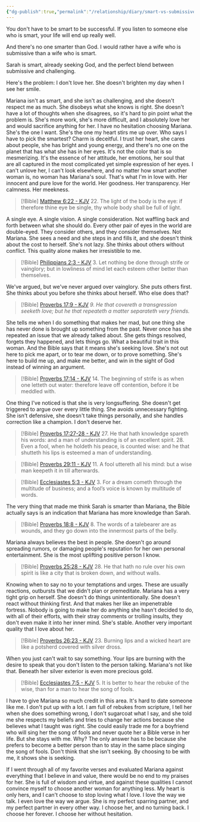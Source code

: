 ```yaml
---
{"dg-publish":true,"permalink":"/relationship/diary/smart-vs-submissive/","tags":["checklistitem","favorites"],"created":"Jul 8, 2022, 10:56 AM"}
---
```



You don't have to be smart to be successful. If you listen to someone else who is smart, your life will end up really well.

And there's no one smarter than God. I would rather have a wife who is submissive than a wife who is smart.

Sarah is smart, already seeking God, and the perfect blend between submissive and challenging.

Here's the problem: I don't love her. She doesn't brighten my day when I see her smile.

Mariana isn't as smart, and she isn't as challenging, and she doesn't respect me as much. She disobeys what she knows is right. She doesn't have a lot of thoughts when she disagrees, so it's hard to pin point what the problem is. She's more work, she's more difficult, and I absolutely love her and would sacrifice anything for her. I have no hesitation choosing Mariana. She's the one I want. She's the one my heart stirs me up over. Who says I have to pick the smartest? Charm is deceitful. I trust her heart, she cares about people, she has bright and young energy, and there's no one on the planet that has what she has in her eyes. It's not the color that is so mesmerizing. It's the essence of her attitude, her emotions, her soul that are all captured in the most complicated yet simple expression of her eyes. I can't unlove her, I can't look elsewhere, and no matter how smart another woman is, no woman has Mariana's soul. That's what I'm in love with. Her innocent and pure love for the world. Her goodness. Her transparency. Her calmness. Her meekness.

> [!Bible] [Matthew 6:22 - KJV](https://bible-api.com/Matthew+6:22?translation=kjv)
> 22. The light of the body is the eye: if therefore thine eye be single, thy whole body shall be full of light.

A single eye. A single vision. A single consideration. Not waffling back and forth between what she should do. Every other pair of eyes in the world are double-eyed. They consider others, and they consider themselves. Not Mariana. She sees a need and she steps in and fills it, and she doesn't think about the cost to herself. She's not lazy. She thinks about others without conflict. This quality alone makes her irresistible to me.

> [!Bible] [Philippians 2:3 - KJV](https://bible-api.com/Philippians+2:3?translation=kjv)
> 3. Let nothing
be done through strife or vainglory; but in lowliness of mind let each esteem other better than themselves.

We've argued, but we've never argued over vainglory. She puts others first. She thinks about you before she thinks about herself. Who else does that?

> [!Bible] [Proverbs 17:9 - KJV](https://bible-api.com/Proverbs+17:9?translation=kjv)
> *9. He that covereth a transgression seeketh love; but he that repeateth a matter separateth very friends.*

She tells me when I do something that makes her mad, but one thing she has never done is brought up something from the past. Never once has she repeated an issue that we already talked about. She gets things resolved, forgets they happened, and lets things go. What a beautiful trait in this woman. And the Bible says that it means she's seeking love. She's not out here to pick me apart, or to tear me down, or to prove something. She's here to build me up, and make me better, and win in the sight of God instead of winning an argument.

> [!Bible] [Proverbs 17:14 - KJV](https://bible-api.com/Proverbs+17:14?translation=kjv)
> 14. The beginning of strife is as when one letteth out water: therefore leave off contention, before it be meddled with.

One thing I've noticed is that she is very longsuffering. She doesn't get triggered to argue over every little thing. She avoids unnecessary fighting. She isn't defensive, she doesn't take things personally, and she handles correction like a champion. I don't deserve her.

> [!Bible] [Proverbs 17:27-28 - KJV](https://bible-api.com/Proverbs+17:27-28?translation=kjv)
> 27. He that hath knowledge spareth his words:
and a man of understanding is of an excellent spirit.
> 28. Even a fool, when he holdeth his peace, is counted wise:
and he that shutteth his lips is esteemed a man of understanding.


> [!Bible] [Proverbs 29:11 - KJV](https://bible-api.com/Proverbs+29:11?translation=kjv)
> 11. A fool uttereth all his mind: but a wise
man keepeth it in till afterwards.

> [!Bible] [Ecclesiastes 5:3 - KJV](https://bible-api.com/Ecclesiastes+5:3?translation=kjv)
> 3. For a dream cometh through the multitude of business; and a fool’s voice
is known by multitude of words.

The very thing that made me think Sarah is smarter than Mariana, the Bible actually says is an indication that Mariana has more knowledge than Sarah.

> [!Bible] [Proverbs 18:8 - KJV](https://bible-api.com/Proverbs+18:8?translation=kjv)
> 8. The words of a talebearer are as wounds, and they go down into the innermost parts of the belly.

Mariana always believes the best in people. She doesn't go around spreading rumors, or damaging people's reputation for her own personal entertainment. She is the most uplifting positive person I know.

> [!Bible] [Proverbs 25:28 - KJV](https://bible-api.com/Proverbs+25:28?translation=kjv)
> 28. He that hath no rule over his own spirit is like  a city that is broken down, and without walls.

Knowing when to say no to your temptations and urges. These are usually reactions, outbursts that we didn't plan or premeditate. Mariana has a very tight grip on herself. She doesn't do things unintentionally. She doesn't react without thinking first. And that makes her like an impenetrable fortress. Nobody is going to make her do anything she hasn't decided to do, with all of their efforts, with their stray comments or trolling insults, they don't even make it into her inner mind. She's stable. Another very important quality that I love about her.

> [!Bible] [Proverbs 26:23 - KJV](https://bible-api.com/Proverbs+26:23?translation=kjv)
> 23. Burning lips and a wicked heart are like a potsherd covered with silver dross.

When you just can't wait to say something. Your lips are burning with the desire to speak that you don't listen to the person talking. Mariana's not like that. Beneath her silver exterior is even more precious gold.

> [!Bible] [Ecclesiastes 7:5 - KJV](https://bible-api.com/Ecclesiastes+7:5?translation=kjv)
> 5. It is better to hear the rebuke of the wise, than for a man to hear the song of fools.

I have to give Mariana so much credit in this area. It's hard to date someone like me. I don't put up with a lot. I am full of rebukes from scripture, I tell her when she does something wrong, I don't sugarcoat what I say, and she told me she respects my beliefs and tries to change her actions because she believes what I taught was right. She could easily trade me for a boyfriend who will sing her the song of fools and never quote her a Bible verse in her life. But she stays with me. Why? The only answer has to be because she prefers to become a better person than to stay in the same place singing the song of fools. Don't think that she isn't seeking. By choosing to be with me, it shows she is seeking.

If I went through all of my favorite verses and evaluated Mariana against everything that I believe in and value, there would be no end to my praises for her. She is full of wisdom and virtue, and against these qualities I cannot convince myself to choose another woman for anything less. My heart is only hers, and I can't choose to stop loving what I love. I love the way we talk. I even love the way we argue. She is my perfect sparring partner, and my perfect partner in every other way. I choose her, and no turning back. I choose her forever. I choose her without hesitation.